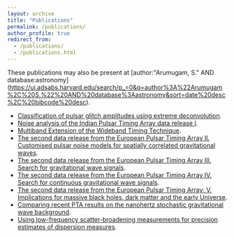 ```yaml
---
layout: archive
title: "Publications"
permalink: /publications/
author_profile: true
redirect_from: 
  - /publications/
  - /publications.html
---
```


These publications may also be present at [author:"Arumugam, S." AND database:astronomy] (https://ui.adsabs.harvard.edu/search/p_=0&q=author%3A%22Arumugam%2C%20S.%22%20AND%20database%3Aastronomy&sort=date%20desc%2C%20bibcode%20desc).
* [Classification of pulsar glitch amplitudes using extreme deconvolution](https://www.sciencedirect.com/science/article/abs/pii/S2214404822000799?via%3Dihub). 
* [Noise analysis of the Indian Pulsar Timing Array data release I](https://journals.aps.org/prd/abstract/10.1103/PhysRevD.108.023008). 
* [Multiband Extension of the Wideband Timing Technique](https://academic.oup.com/mnras/article/527/1/213/7310865). 
* [The second data release from the European Pulsar Timing Array II. Customised pulsar noise models
for spatially correlated gravitational waves](https://www.aanda.org/articles/aa/full_html/2023/10/aa46842-23/aa46842-23.html).
* [The second data release from the European Pulsar Timing Array III. Search for gravitational wave
signals](https://www.aanda.org/articles/aa/abs/2023/10/aa46844-23/aa46844-23.html).
*  [The second data release from the European Pulsar Timing Array IV. Search for continuous gravitational
wave signals](https://arxiv.org/abs/2306.16226). 
* [The second data release from the European Pulsar Timing Array: V. Implications for massive black holes,
dark matter and the early Universe](https://arxiv.org/abs/2306.162271).
* [Comparing recent PTA results on the nanohertz stochastic gravitational wave background](https://arxiv.org/abs/2309.00693).
* [Using low-frequency scatter-broadening measurements for precision estimates of dispersion measures](https://arxiv.org/abs/2309.16765).

